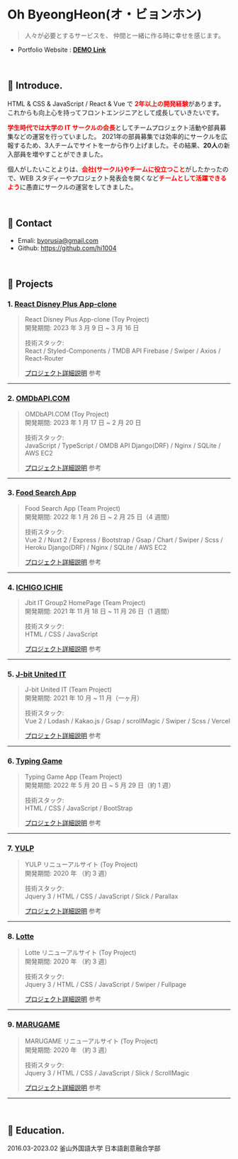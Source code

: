 # Oh ByeongHeon(オ・ビョンホン)

> 人々が必要とするサービスを、 仲間と一緒に作る時に幸せを感じます。

- Portfolio Website : <a href="https://bit.ly/3uIyuw6" target="_blank"><b>DEMO Link</b></a>

</br>

## :pushpin: Introduce.

HTML & CSS & JavaScript / React & Vue で <b style="color: red">2年以上の開発経験</b>があります。これからも向上心を持ってフロントエンジニアとして成長していきたいです。

<b style="color: red">学生時代では大学の IT サークルの会長</b>としてチームプロジェクト活動や部員募集などの運営を行っていました。 2021年の部員募集では効率的にサークルを広報するため、3人チームでサイトを一から作り上げました。その結果、<b>20人</b>の新入部員を増やすことができました。

個人がしたいことよりは、<b style="color: red">会社(サークル)やチームに役立つこと</b>がしたかったので、WEB スタディーやプロジェクト発表会を開くなど<b style="color: red">チームとして活躍できるよう</b>に愚直にサークルの運営をしてきました。

</br>

## :pushpin: Contact

- Emali: byorusia@gmail.com
- Github: https://github.com/hi1004

</br>

## :pushpin: Projects

### 1. [React Disney Plus App-clone](https://react-disney-plus-app-e1dbc.web.app/)

> React Disney Plus App-clone (Toy Project)  
> 開発期間: 2023 年 3 月 9 日 ~ 3 月 16 日
>
> 技術スタック:  
> React / Styled-Components / TMDB API
> Firebase / Swiper / Axios / React-Router
>
> [プロジェクト詳細説明](https://github.com/hi1004/react-disney-plus-app) 参考

---

### 2. [OMDbAPI.COM](https://ts-movie-app-umber.vercel.app/#/)

> OMDbAPI.COM (Toy Project)  
> 開発期間: 2023 年 1 月 17 日 ~ 2 月 20 日
>
> 技術スタック:  
> JavaScript / TypeScript / OMDB API
> Django(DRF) / Nginx / SQLite / AWS EC2
>
> [プロジェクト詳細説明](https://github.com/hi1004/vanillajs-movie-app) 参考

---

### 3. [Food Search App](https://food-search-app-gold.vercel.app/)

> Food Search App (Team Project)  
> 開発期間: 2022 年 1 月 26 日 ~ 2 月 25 日（4 週間）
>
> 技術スタック:  
> Vue 2 / Nuxt 2 / Express / Bootstrap / Gsap / Chart / Swiper / Scss / Heroku
> Django(DRF) / Nginx / SQLite / AWS EC2
>
> [プロジェクト詳細説明](https://bit.ly/3uuERTG) 参考

---

### 4. [ICHIGO ICHIE](https://bit.ly/3NM3RN6)

> Jbit IT Group2 HomePage (Team Project)  
> 開発期間: 2021 年 11 月 18 日 ~ 11 月 26 日（1 週間）
>
> 技術スタック:  
> HTML / CSS / JavaScript
>
> [プロジェクト詳細説明](https://bit.ly/3al3DPr) 参考

---

### 5. [J-bit United IT](https://bit.ly/3yNto4e)

> J-bit United IT (Team Project)  
> 開発期間: 2021 年 10 月 ~ 11 月（一ヶ月）
>
> 技術スタック:  
> Vue 2 / Lodash / Kakao.js / Gsap / scrollMagic / Swiper / Scss / Vercel
>
> [プロジェクト詳細説明](https://bit.ly/3ysvpRP) 参考

---

### 6. [Typing Game](https://bit.ly/3uxTy8u)

> Typing Game App (Team Project)  
> 開発期間: 2022 年 5 月 20 日 ~ 5 月 29 日（約 1 週）
>
> 技術スタック:  
> HTML / CSS / JavaScript / BootStrap
>
> [プロジェクト詳細説明](https://bit.ly/3c1cpm3) 参考

---

### 7. [YULP](https://bit.ly/3PdYaIR)

> YULP リニューアルサイト (Toy Project)  
> 開発期間: 2020 年 （約 3 週）
>
> 技術スタック:  
> Jquery 3 / HTML / CSS / JavaScript / Slick / Parallax
>
> [プロジェクト詳細説明](https://bit.ly/3c4IkCg) 参考

---

### 8. [Lotte](https://bit.ly/3RosuTc)

> Lotte リニューアルサイト (Toy Project)  
> 開発期間: 2020 年 （約 3 週）
>
> 技術スタック:  
> Jquery 3 / HTML / CSS / JavaScript / Swiper / Fullpage
>
> [プロジェクト詳細説明](https://bit.ly/3OYE31B) 参考

---

### 9. [MARUGAME](https://bit.ly/3P62rOI)

> MARUGAME リニューアルサイト (Toy Project)  
> 開発期間: 2020 年 （約 3 週）
>
> 技術スタック:  
> Jquery 3 / HTML / CSS / JavaScript / Slick / ScrollMagic
>
> [プロジェクト詳細説明](https://bit.ly/3PeOyxq) 参考

---

</br>

## :pushpin: Education.

2016.03-2023.02 釜山外国語大学 日本語創意融合学部

